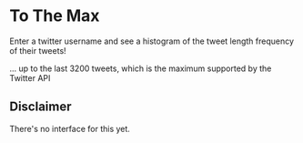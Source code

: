 # To The Max

Enter a twitter username and see a histogram of the tweet length frequency of their tweets!

... up to the last 3200 tweets, which is the maximum supported by the Twitter API

## Disclaimer

There's no interface for this yet.
